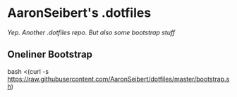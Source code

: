 # AaronSeibert's .dotfiles
_Yep. Another .dotfiles repo. But also some bootstrap stuff_

## Oneliner Bootstrap
bash <(curl -s https://raw.githubusercontent.com/AaronSeibert/dotfiles/master/bootstrap.sh)
